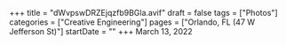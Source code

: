 +++
title = "dWvpswDRZEjqzfb9BGla.avif"
draft = false
tags = ["Photos"]
categories = ["Creative Engineering"]
pages = ["Orlando, FL (47 W Jefferson St)"]
startDate = ""
+++
March 13, 2022
